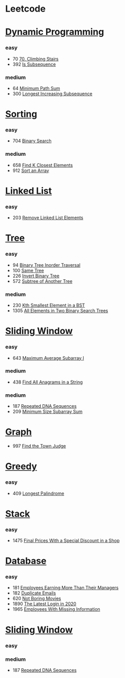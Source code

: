# Leetcode

# [Dynamic Programming](https://leetcode.com/tag/dynamic-programming/)
### easy
- 70 [70. Climbing Stairs](./ClimbingStairs(70).go)
- 392 [Is Subsequence](./IsSubsequence(392).py)
### medium
- 64 [Minimum Path Sum](./MinimumPathSum(64).py)
- 300 [Longest Increasing Subsequence](./LongestIncreasingSubsequence(300).py)

# [Sorting](https://leetcode.com/tag/sorting/)
### easy
- 704 [Binary Search](./BinarySearch(704).py)
### medium
- 658 [Find K Closest Elements](./FindKClosestElements(658).py)
- 912 [Sort an Array](./SortAnArray(912).py)

# [Linked List](https://leetcode.com/tag/linked-list/)
### easy
- 203 [Remove Linked List Elements](./RemoveLinkedListElements(203).py)

# [Tree](https://leetcode.com/tag/tree/)
### easy
- 94 [Binary Tree Inorder Traversal](./BinaryTreeInorderTraversal(94).py)
- 100 [Same Tree](./SameTree(100).py)
- 226 [Invert Binary Tree](./InvertBinaryTree(226).py)
- 572 [Subtree of Another Tree](./SubtreeOfAnotherTree(572).py)
### medium
- 230 [Kth Smallest Element in a BST](./KthSmallestElementInABST(230).py)
- 1305 [All Elements in Two Binary Search Trees](./AllElementsInTwoBinarySearchTrees(1305).py)

# [Sliding Window](https://leetcode.com/tag/sliding-window/)
### easy
- 643  [Maximum Average Subarray I](./MaximumAverageSubarrayI(643).py)

### medium
- 438 [Find All Anagrams in a String](FindAllAnagramsInAString(438))

### medium
- 187 [Repeated DNA Sequences](./RepeatedDNASequences(187).py) 
- 209  [Minimum Size Subarray Sum](./MinimumSizeSubarraySum(209).py)

# [Graph](https://leetcode.com/tag/graph/)
- 997 [Find the Town Judge](./FindTheTownJudge(997).py)

# [Greedy](https://leetcode.com/tag/greedy/)
### easy
- 409 [Longest Palindrome](./LongestPalindrome(409))

# [Stack](https://leetcode.com/tag/stack/)
### easy
- 1475 [Final Prices With a Special Discount in a Shop](./FinalPricesWithASpecialDiscountInAShop(1475))

# [Database](https://leetcode.com/tag/database/)
### easy
- 181 [Employees Earning More Than Their Managers](./EmployeesEarningMoreThanTheirManagers(181).sql)
- 182 [Duplicate Emails](./DuplicateEmails(182).sql)
- 620 [Not Boring Movies](./NotBoringMovies(620).sql)
- 1890 [The Latest Login in 2020](./TheLatestLoginIn2020(1890).sql)
- 1965 [Employees With Missing Information](./EmployeesWithMissingInformation(1965).sql)

# [Sliding Window](https://leetcode.com/tag/sliding-window/)
### easy

### medium
- 187 [Repeated DNA Sequences](./RepeatedDNASequences(187))